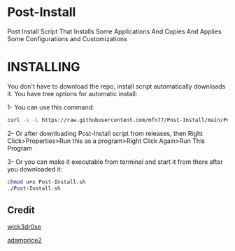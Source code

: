 # Post-Install
Post Install Script That Installs Some Applications And Copies And Applies Some Configurations and Customizations

# INSTALLING

You don't have to download the repo, install script automatically downloads it. You have tree options for automatic install:

1- You can use this command:

```sh
curl -s -L https://raw.githubusercontent.com/mfn77/Post-Install/main/Post-Install.sh | bash
```

2- Or after downloading Post-Install script from releases, then Right Click>Properties>Run this as a program>Right Click Again>Run This Program

3- Or you can make it executable from terminal and start it from there after you downloaded it:

```sh
chmod u+x Post-Install.sh
./Post-Install.sh 
```

## Credit

[wick3dr0se](https://github.com/wick3dr0se)

[adamprice2](https://github.com/adamprice2)
